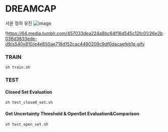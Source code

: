 # DREAMCAP

서윤 정하 유진
![image](https://user-images.githubusercontent.com/67910856/199668641-aa901287-ee98-4b8b-8802-c5a4a14f5d92.png)


!https://64.media.tumblr.com/457033dea224a8bc64f16d545c12fc01/26e2b036d3833ede-d9/s540x810/e4e650ae718d152cac4480209c9df0dacaefeb1e.gifv

### TRAIN

```shell
sh train.sh
```

### TEST

#### Closed Set Evaluation

```shell
sh test_closed_set.sh
```

#### Get Uncertainty Threshold & OpenSet Evaluation&Comparison

```shell
sh test_open_set.sh
```
